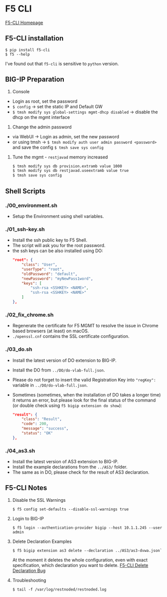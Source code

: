 # F5 CLI

[F5-CLI Homepage](https://github.com/f5devcentral/f5-sdk-python)

## F5-CLI installation

```shell
$ pip install f5-cli
$ f5 --help
```

I've found out that ```f5-cli``` is sensitive to ```python``` version.

## BIG-IP Preparation

1. Console
  * Login as root, set the password
  * `$ config` -> set the static IP and Default GW
  * `$ tmsh modify sys global-settings mgmt-dhcp disabled` -> disable the dhcp on the mgmt interface

1. Change the admin password
  * via WebUI -> Login as admin, set the new password
  * or using tmsh -> `$ tmsh modify auth user admin password <password>` and save the config `$ tmsh save sys config`

1. Tune the mgmt - `restjavad` memory increased

    ```bash
    $ tmsh modify sys db provision.extramb value 1000
    $ tmsh modify sys db restjavad.useextramb value true
    $ tmsh save sys config
    ```

## Shell Scripts

### ./00_environment.sh

* Setup the Environment using shell variables.

### ./01_ssh-key.sh

  * Install the ssh public key to F5 Shell.
  * The script will ask you for the root password.
  * the ssh keys can be also installed using DO:
    ```json
    "root": {
        "class": "User",
        "userType": "root",
        "oldPassword": "default",
        "newPassword": "myNewPass1word",
        "keys": [
            "ssh-rsa <SSHKEY> <NAME>",
            "ssh-rsa <SSHKEY> <NAME>"
        ]
    },
    ```

### ./02_fix_chrome.sh

  * Regenerate the certificate for F5 MGMT to resolve the issue in Chrome based browsers (at least) on macOS. 
  * `./openssl.cnf` contains the SSL certificate configuration.

### ./03_do.sh

  * Install the latest version of DO extension to BIG-IP.
  * Install the DO from `../DO/do-vlab-full.json`.
  * Please do not forget to insert the valid Registration Key into `"regKey":` variable in `../DO/do-vlab-full.json`. 
  * Sometimes (sometimes, when the installation of DO takes a longer time) it returns an error, but please look for the final status of the command (or double check using `f5 bigip extension do show`):

    ```json
    "result": {
        "class": "Result",
        "code": 200,
        "message": "success",
        "status": "OK"
    },
    ```

### ./04_as3.sh

  * Install the latest version of AS3 extension to BIG-IP.
  * Install the example declarations from the `../AS3/` folder.
  * The same as in DO, please check for the result of AS3 declaration.

## F5-CLI Notes

1. Disable the SSL Warnings

    ```console
    $ f5 config set-defaults --disable-ssl-warnings true
    ```

2. Login to BIG-IP

    ```console
    $ f5 login --authentication-provider bigip --host 10.1.1.245 --user admin
    ```

3. Delete Declaration Examples

    ```console
    $ f5 bigip extension as3 delete --declaration ../AS3/as3-dvwa.json`
    ```

    At the moment it deletes the whole configuration, even with exact specification, which declaration you want to delete. [F5-CLI Delete Declaration Bug](https://github.com/f5devcentral/f5-cli/issues/12)

4. Troubleshooting

    ```shell
    $ tail -f /var/log/restnoded/restnoded.log
    ```